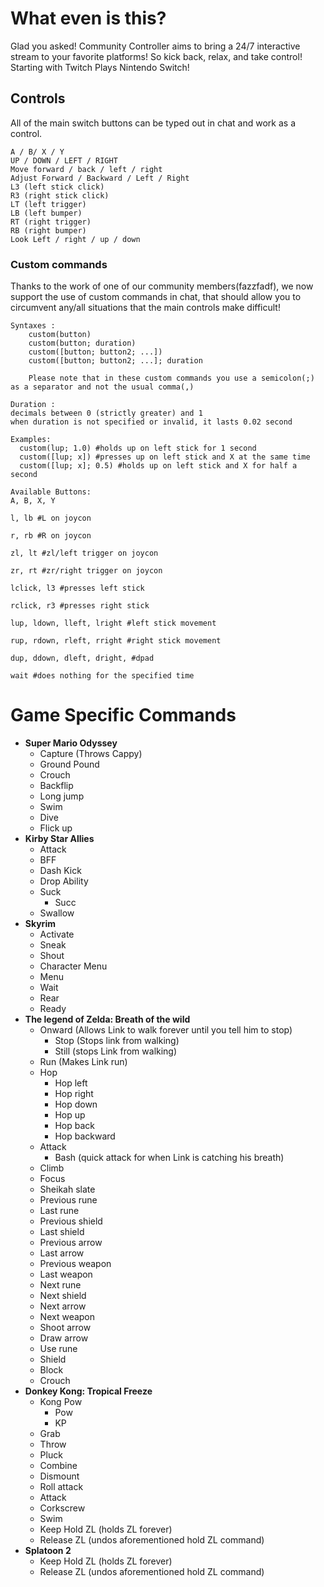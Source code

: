 # What even is this?

Glad you asked! Community Controller aims to bring a 24/7 interactive stream to your favorite platforms! So kick back, relax, and take control! Starting with Twitch Plays Nintendo Switch!

## Controls

All of the main switch buttons can be typed out in chat and work as a control.
```
A / B/ X / Y
UP / DOWN / LEFT / RIGHT
Move forward / back / left / right
Adjust Forward / Backward / Left / Right
L3 (left stick click)
R3 (right stick click)
LT (left trigger)
LB (left bumper)
RT (right trigger)
RB (right bumper)
Look Left / right / up / down
```

### Custom commands

Thanks to the work of one of our community members(fazzfadf), we now support the use of custom commands in chat, that should allow you to circumvent any/all situations that the main controls make difficult!



```
Syntaxes :
    custom(button)
    custom(button; duration)
    custom([button; button2; ...])
    custom([button; button2; ...]; duration

    Please note that in these custom commands you use a semicolon(;) as a separator and not the usual comma(,)

Duration :
decimals between 0 (strictly greater) and 1
when duration is not specified or invalid, it lasts 0.02 second

Examples:
  custom(lup; 1.0) #holds up on left stick for 1 second
  custom([lup; x]) #presses up on left stick and X at the same time
  custom([lup; x]; 0.5) #holds up on left stick and X for half a second

Available Buttons:
A, B, X, Y

l, lb #L on joycon

r, rb #R on joycon

zl, lt #zl/left trigger on joycon

zr, rt #zr/right trigger on joycon

lclick, l3 #presses left stick

rclick, r3 #presses right stick

lup, ldown, lleft, lright #left stick movement

rup, rdown, rleft, rright #right stick movement

dup, ddown, dleft, dright, #dpad

wait #does nothing for the specified time

```

# Game Specific Commands

* **Super Mario Odyssey**
    * Capture (Throws Cappy)
    * Ground Pound
    * Crouch
    * Backflip
    * Long jump
    * Swim
    * Dive
    * Flick up
* **Kirby Star Allies**
    * Attack
    * BFF
    * Dash Kick
    * Drop Ability
    * Suck
        * Succ
    * Swallow
* **Skyrim**
    * Activate
    * Sneak
    * Shout
    * Character Menu
    * Menu
    * Wait
    * Rear
    * Ready
* **The legend of Zelda: Breath of the wild**
    * Onward (Allows Link to walk forever until you tell him to stop)
        * Stop  (Stops link from walking)
        * Still (stops Link from walking)
    * Run (Makes Link run)
    * Hop
        * Hop left
        * Hop right
        * Hop down
        * Hop up
        * Hop back
        * Hop backward
    * Attack
        * Bash (quick attack for when Link is catching his breath)
    * Climb
    * Focus
    * Sheikah slate
    * Previous rune
    * Last rune
    * Previous shield
    * Last shield
    * Previous arrow
    * Last arrow
    * Previous weapon
    * Last weapon
    * Next rune
    * Next shield
    * Next arrow
    * Next weapon
    * Shoot arrow
    * Draw arrow
    * Use rune
    * Shield
    * Block
    * Crouch
* **Donkey Kong: Tropical Freeze**
    * Kong Pow
        * Pow
        * KP
    * Grab
    * Throw
    * Pluck
    * Combine
    * Dismount
    * Roll attack
    * Attack
    * Corkscrew
    * Swim
    * Keep Hold ZL (holds ZL forever)
    * Release ZL   (undos aforementioned hold ZL command)
* **Splatoon 2**
    * Keep Hold ZL (holds ZL forever)
    * Release ZL   (undos aforementioned hold ZL command)
